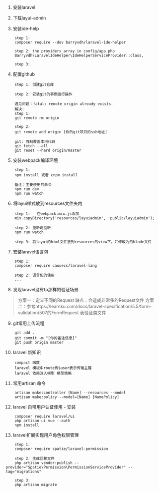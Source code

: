 1. 安装laravel

2. 下载layui-admin

3. 安装ide-help
```
    step 1:
    composer require --dev barryvdh/laravel-ide-helper

    step 2: the providers array in config/app.php
    Barryvdh\LaravelIdeHelper\IdeHelperServiceProvider::class,

    step 3:
```

4. 配置github
```
    step 1: 创建git仓库

    step 2: 安装git的事例进行操作

    遇见问题：fatal: remote origin already exists.
    解决：
    step 1:
    git remote rm origin

    step 2:
    git remote add origin [你的git项目的ssh地址]

    git: 强制覆盖本地代码
    git fetch --all
    git reset --hard origin/master
```

5. 安装webpack编译环境
```
    step 1:
    npm install 或者 cnpm install

    备注：主要使用的命令
    npm run dev
    npm run watch
```

6. 将layui样式放到resources文件夹内
```
    step 1:   在webpack.mix.js添加
    mix.copyDirectory('resources/layuiadmin', 'public/layuiadmin');

    step 2: 重新跑监听
    npm run watch

    step 3: 将layui的html文件放到resources的view下，并修改为的blade文件
```

7. 安装laravel语言包
```
    step 1:
    composer require caouecs/laravel-lang

    step 2: 语言包的使用
    ...
```

8. 发现laravel没有tp那样的验证场景
> 方案一：定义不同的Request   缺点：会造成非常多的Request文件
> 方案二：参考https://learnku.com/docs/laravel-specification/5.5/form-validation/507的FormRequest 表验证类文件

9. git常用上传流程
```
    git add .
    git commit -m "[你的备注信息]"
    git push origin master
```
10. laravel 新知识
```
    compact 函数
    laravel 模板中route传$user表示传输主键
    laravel 依赖注入模型 模型策略
```
11. 常用artisan 命令
```
    artisan make:controller [Name] --resources --model
    artisan make:policy --model=[Name] [NamePolicy]
```

12. laravel 自带用户认证使用 - 安装
```
    composer require laravel/ui
    php artisan ui vue --auth
    npm install
```

13. laravel扩展实现用户角色权限管理
```
    step 1:
    composer require spatie/laravel-permission

    step 2: 生成迁移文件
    php artisan vendor:publish --provider="Spatie\Permission\PermissionServiceProvider" --tag="migrations"

    step 3:
    php artisan migrate

```
